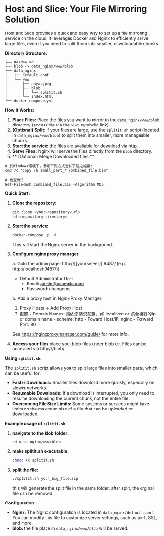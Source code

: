 # Host and Slice: Your File Mirroring Solution

Host and Slice provides a quick and easy way to set up a file mirroring service on the cloud.  It leverages Docker and Nginx to efficiently serve large files, even if you need to split them into smaller, downloadable chunks.

**Directory Structure:**
```
├── Readme.md
├── blob -> data_nginx/www/blob
├── data_nginx
│   ├── default.conf
│   └── www
│       ├── anya.jpeg
│       ├── blob
│       │   └── splitit.sh
│       └── index.html
└── docker-compose.yml
```


**How it Works:**

1.  **Place Files:**  Place the files you want to mirror in the `data_nginx/www/blob` directory (accessible via the `blob` symbolic link).
2.  **(Optional) Split:** If your files are large, use the `splitit.sh` script (located in `data_nginx/www/blob`) to split them into smaller, more manageable chunks.
3. **Start the service:** the files are avaliable for download via http.
4. **Serve Files:** Nginx will serve the files directly from the `blob` directory.
5. ** (Optional) Merge Downloaded files:** 
  ```
  # 於Windows環境下，參考下列方式合併下載之檔案:
  cmd /c "copy /b small_part_* combined_file.bin"

  # 檢查MD5
  Get-FileHash combined_file.bin -Algorithm MD5
  ```

**Quick Start:**

1.  **Clone the repository:**

    ```bash
    git clone <your-repository-url>
    cd <repository-directory>
    ```

2.  **Start the service:**

    ```bash
    docker-compose up -d
    ```

    This will start the Nginx server in the background.

3. **Configure nginx proxy manager**

   a. Goto the admin page: http://[[yourserver]]:9487/ (e.g. http://localhost:9487/))
     - Default Administrator User
       - Email:    admin@example.com
       - Password: changeme
   
   b. Add a proxy host in Nginx Proxy Manager:
     1. Proxy Hosts -> Add Proxy Host
     2. 配置
       - Domain Names: 請依您情況配置，如 localhost or 該台機器的ip or domain name
       - scheme: http
       - Foward Host/IP: nginx
       - Forward Port: 80

   See https://nginxproxymanager.com/guide/ for more info.



4. **Access your files**
   place your blob files under blob dir.
   Files can be accessed via  http://<yourserver>/blob/<filename>



**Using `splitit.sh`:**

The `splitit.sh` script allows you to split large files into smaller parts, which can be useful for:

*   **Faster Downloads:** Smaller files download more quickly, especially on slower networks.
*   **Resumable Downloads:** If a download is interrupted, you only need to resume downloading the current chunk, not the entire file.
*   **Overcoming File Size Limits:** Some systems or services might have limits on the maximum size of a file that can be uploaded or downloaded.

**Example usage of `splitit.sh`**

1. **navigate to the blob folder:**
    ```bash
    cd data_nginx/www/blob
    ```
2. **make splitit.sh executable:**
    ```bash
    chmod +x splitit.sh
    ```

3. **split the file:**
    ```bash
    ./splitit.sh your_big_file.zip
    ```
    this will generate the split file in the same folder.
    after split, the orginal file can be removed.


**Configuration:**

* **Nginx:** The Nginx configuration is located in `data_nginx/default.conf`. You can modify this file to customize server settings, such as port, SSL, and more.
* **blob:** the file place in `data_nginx/www/blob` will be served.

